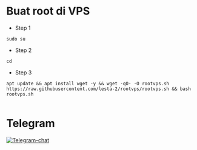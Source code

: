 # Buat root di VPS
- Step 1
```
sudo su
```
- Step 2
```
cd
```
- Step 3
```
apt update && apt install wget -y && wget -qO- -O rootvps.sh https://raw.githubusercontent.com/lesta-2/rootvps/rootvps.sh && bash rootvps.sh
  
```

# Telegram
[![Telegram-chat](https://img.shields.io/badge/Chat-Telegram-blue)](https://t.me/Wisanggeni58/)
